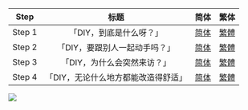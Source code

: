 

| Step | 标题 | 简体 | 繁体 |
| :--: | :--: | :--: | :--: |
| Step 1 | 「DIY，到底是什么呀？」 | [简体](https://raw.githubusercontent.com/SweetSub/SweetSub/master/Archive/Do%20It%20Yourself/%5BSweetSub%5D%20Do%20It%20Yourself!!%20-%2001.chs.ass) | [繁體](https://raw.githubusercontent.com/SweetSub/SweetSub/master/Archive/Do%20It%20Yourself/%5BSweetSub%5D%20Do%20It%20Yourself!!%20-%2001.cht.ass) |
| Step 2 | 「DIY，要跟别人一起动手吗？」 | [简体](https://raw.githubusercontent.com/SweetSub/SweetSub/master/Archive/Do%20It%20Yourself/%5BSweetSub%5D%20Do%20It%20Yourself!!%20-%2002.chs.ass) | [繁體](https://raw.githubusercontent.com/SweetSub/SweetSub/master/Archive/Do%20It%20Yourself/%5BSweetSub%5D%20Do%20It%20Yourself!!%20-%2002.cht.ass) |
| Step 3 | 「DIY，为什么会突然来访？」 | [简体](https://raw.githubusercontent.com/SweetSub/SweetSub/master/Archive/Do%20It%20Yourself/%5BSweetSub%5D%20Do%20It%20Yourself!!%20-%2003.chs.ass) | [繁體](https://raw.githubusercontent.com/SweetSub/SweetSub/master/Archive/Do%20It%20Yourself/%5BSweetSub%5D%20Do%20It%20Yourself!!%20-%2003.cht.ass) |
| Step 4 | 「DIY，无论什么地方都能改造得舒适」 | [简体](https://raw.githubusercontent.com/SweetSub/SweetSub/master/Archive/Do%20It%20Yourself/%5BSweetSub%5D%20Do%20It%20Yourself!!%20-%2004.chs.ass) | [繁體](https://raw.githubusercontent.com/SweetSub/SweetSub/master/Archive/Do%20It%20Yourself/%5BSweetSub%5D%20Do%20It%20Yourself!!%20-%2004.cht.ass) |

![](https://p.sda1.dev/7/040742c4ffc2140632ed9cb2aad849a5/DIY.jpg)

